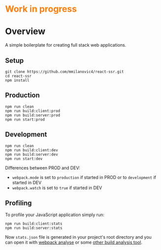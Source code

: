 <h1 style="color: #ff7f00">Work in progress</h1>

# Overview

A simple boilerplate for creating full stack web applications.

## Setup

```
git clone https://github.com/mmilanovic4/react-ssr.git
cd react-ssr
npm install
```

## Production

```
npm run clean
npm run build:client:prod
npm run build:server:prod
npm run start:prod
```

## Development

```
npm run clean
npm run build:client:dev
npm run build:server:dev
npm run start:dev
```

Differences between PROD and DEV:

- `webpack.mode` is set to `production` if started in PROD or to `development` if started in DEV
- `webpack.watch` is set to `true` if started in DEV

## Profiling

To profile your JavaScript application simply run:

```
npm run build:client:stats
npm run build:server:stats
```

Now `stats.json` file is generated in your project's root directory and you can open it with [webpack analyse](https://github.com/webpack/analyse) or some [other build analysis tool](https://survivejs.com/webpack/optimizing/build-analysis/).
